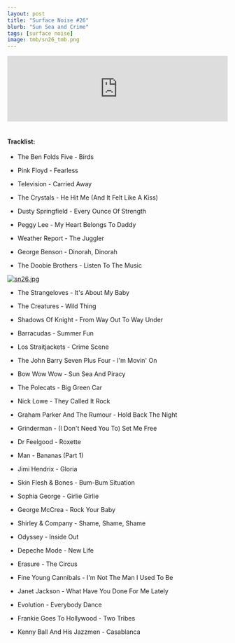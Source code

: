 ```yaml
---
layout: post
title: "Surface Noise #26"
blurb: "Sun Sea and Crime"
tags: [surface noise]
image: tmb/sn26_tmb.png
---
```


<iframe scrolling="no" id="hearthis_at_track_3028478" width="100%" height="150" src="https://hearthis.at/embed/3028478/transparent_black/?hcolor=&color=&style=2&block_size=2&block_space=1&background=1&waveform=0&cover=0&autoplay=0&css=" frameborder="0" allowtransparency allow="autoplay"><p>Listen to <a href="https://hearthis.at/zerocc/surface-noise-26-18118/" target="_blank">Surface Noise #26 (18/1/18)</a> <span>by</span><a href="https://hearthis.at/zerocc/" target="_blank" >Zero</a> <span>on</span> <a href="https://hearthis.at/" target="_blank">hearthis.at</a></p></iframe>
&nbsp;

#### Tracklist:


- The Ben Folds Five - Birds
- Pink Floyd - Fearless
- Television - Carried Away

- The Crystals - He Hit Me (And It Felt Like A Kiss)
- Dusty Springfield - Every Ounce Of Strength
- Peggy Lee - My Heart Belongs To Daddy

- Weather Report - The Juggler
- George Benson - Dinorah, Dinorah
- The Doobie Brothers - Listen To The Music

[![sn26.jpg](https://i.postimg.cc/52LgND6Y/sn26.jpg)](https://postimg.cc/FYF3TWbN)

- The Strangeloves - It's About My Baby
- The Creatures - Wild Thing
- Shadows Of Knight - From Way Out To Way Under

- Barracudas - Summer Fun
- Los Straitjackets - Crime Scene
- The John Barry Seven Plus Four - I'm Movin' On

- Bow Wow Wow - Sun Sea And Piracy
- The Polecats - Big Green Car
- Nick Lowe - They Called It Rock

- Graham Parker And The Rumour - Hold Back The Night
- Grinderman - (I Don't Need You To) Set Me Free
- Dr Feelgood - Roxette

- Man - Bananas (Part 1)
- Jimi Hendrix - Gloria

- Skin Flesh & Bones - Bum-Bum Situation
- Sophia George - Girlie Girlie
- George McCrea - Rock Your Baby
- Shirley & Company - Shame, Shame, Shame
- Odyssey - Inside Out

- Depeche Mode - New Life
- Erasure - The Circus
- Fine Young Cannibals - I'm Not The Man I Used To Be

- Janet Jackson - What Have You Done For Me Lately
- Evolution - Everybody Dance
- Frankie Goes To Hollywood - Two Tribes

- Kenny Ball And His Jazzmen - Casablanca